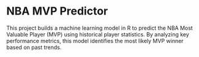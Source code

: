 # NBA MVP Predictor

This project builds a machine learning model in R to predict the NBA Most Valuable Player (MVP) using historical player statistics. By analyzing key performance metrics, this model identifies the most likely MVP winner based on past trends.
